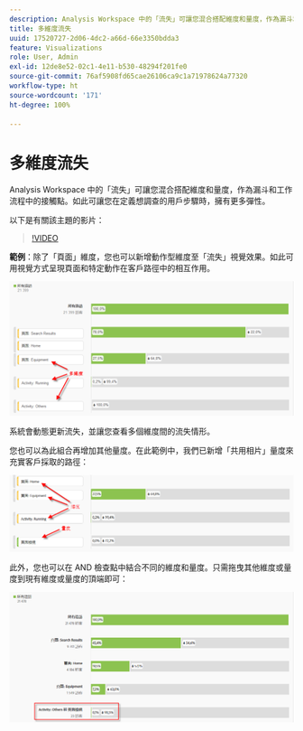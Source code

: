 ```yaml
---
description: Analysis Workspace 中的「流失」可讓您混合搭配維度和量度，作為漏斗和工作流程中的接觸點。如此可讓您在定義想調查的用戶步驟時，擁有更多彈性。
title: 多維度流失
uuid: 17520727-2d06-4dc2-a66d-66e3350bdda3
feature: Visualizations
role: User, Admin
exl-id: 12de8e52-02c1-4e11-b530-48294f201fe0
source-git-commit: 76af5908fd65cae26106ca9c1a71978624a77320
workflow-type: ht
source-wordcount: '171'
ht-degree: 100%

---
```


# 多維度流失

Analysis Workspace 中的「流失」可讓您混合搭配維度和量度，作為漏斗和工作流程中的接觸點。如此可讓您在定義想調查的用戶步驟時，擁有更多彈性。

以下是有關該主題的影片：

>[!VIDEO](https://video.tv.adobe.com/v/24043/?quality=12)

**範例**：除了「頁面」維度，您也可以新增動作型維度至「流失」視覺效果。如此可用視覺方式呈現頁面和特定動作在客戶路徑中的相互作用。

![](assets/interdimensional-fallout1.png)

系統會動態更新流失，並讓您查看多個維度間的流失情形。

您也可以為此組合再增加其他量度。在此範例中，我們已新增「共用相片」量度來充實客戶採取的路徑：

![](assets/interdimensional-fallout2.png)

此外，您也可以在 AND 檢查點中結合不同的維度和量度。只需拖曳其他維度或量度到現有維度或量度的頂端即可：

![](assets/interdimensional-fallout3.png)
